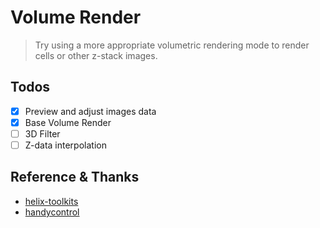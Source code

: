 # Volume Render

> Try using a more appropriate volumetric rendering mode to render cells or other z-stack images.

## Todos

- [x] Preview and adjust images data
- [x] Base Volume Render
- [ ] 3D Filter
- [ ] Z-data interpolation

## Reference & Thanks

- [helix-toolkits](https://github.com/helix-toolkit/helix-toolkit)
- [handycontrol](https://github.com/HandyOrg/HandyControl)